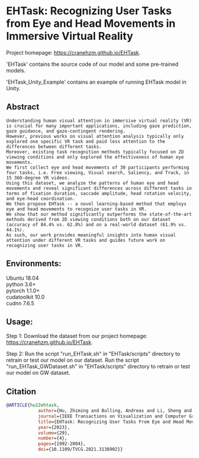 # EHTask: Recognizing User Tasks from Eye and Head Movements in Immersive Virtual Reality
Project homepage: https://cranehzm.github.io/EHTask.


'EHTask' contains the source code of our model and some pre-trained models.


'EHTask_Unity_Example' contains an example of running EHTask model in Unity.


## Abstract
```
Understanding human visual attention in immersive virtual reality (VR) is crucial for many important applications, including gaze prediction, gaze guidance, and gaze-contingent rendering.
However, previous works on visual attention analysis typically only explored one specific VR task and paid less attention to the differences between different tasks.
Moreover, existing task recognition methods typically focused on 2D viewing conditions and only explored the effectiveness of human eye movements.
We first collect eye and head movements of 30 participants performing four tasks, i.e. Free viewing, Visual search, Saliency, and Track, in 15 360-degree VR videos.
Using this dataset, we analyze the patterns of human eye and head movements and reveal significant differences across different tasks in terms of fixation duration, saccade amplitude, head rotation velocity, and eye-head coordination.
We then propose EHTask -- a novel learning-based method that employs eye and head movements to recognize user tasks in VR.
We show that our method significantly outperforms the state-of-the-art methods derived from 2D viewing conditions both on our dataset (accuracy of 84.4% vs. 62.8%) and on a real-world dataset (61.9% vs. 44.1%).
As such, our work provides meaningful insights into human visual attention under different VR tasks and guides future work on recognizing user tasks in VR.
```	


## Environments:
Ubuntu 18.04  
python 3.6+  
pytorch 1.1.0+  
cudatoolkit 10.0  
cudnn 7.6.5  


## Usage:
Step 1: Download the dataset from our project homepage: https://cranehzm.github.io/EHTask.

Step 2: Run the script "run_EHTask.sh" in "EHTask/scripts" directory to retrain or test our model on our dataset.
		Run the script "run_EHTask_GWDataset.sh" in "EHTask/scripts" directory to retrain or test our model on GW dataset.

## Citation
```bibtex
@ARTICLE{hu22ehtask,
            author={Hu, Zhiming and Bulling, Andreas and Li, Sheng and Wang, Guoping},
            journal={IEEE Transactions on Visualization and Computer Graphics}, 
            title={EHTask: Recognizing User Tasks From Eye and Head Movements in Immersive Virtual Reality}, 
            year={2023},
            volume={29},
            number={4},
            pages={1992-2004},
            doi={10.1109/TVCG.2021.3138902}}
```
  

